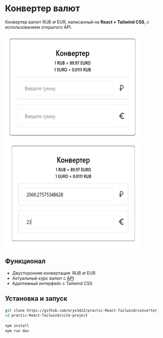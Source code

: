 # Конвертер валют

Конвертер валют RUB ⇄ EUR, написанный на **React + Tailwind CSS**, с использованием открытого API.
<div>
  <img src="img/converter1.png" height="350" width="450" />
  <img src="img/converter2.png" height="350" width="450" />
</div>

## Функционал

- Двусторонняя конвертация: RUB ⇄ EUR
- Актуальный курс валют с <a href="https://open.er-api.com/v6/latest/RUB">API</a>
- Адаптивный интерфейс с Tailwind CSS

## Установка и запуск

```bash
git clone https://github.com/oryx3422/practic-React-Tailwind/converter_rub-euro
cd practic-React-Tailwind/vite-project

npm install
npm run dev
```
